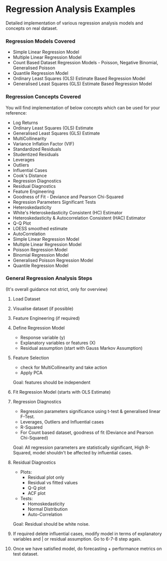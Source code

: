 # Regression Analysis Examples

Detailed implementation of various regression analysis models and concepts on real dataset.  

### Regression Models Covered
* Simple Linear Regression Model
* Multiple Linear Regression Model
* Count Based Dataset Regression Models - Poisson, Negative Binomial, Generalised Poisson
* Quantile Regression Model
* Ordinary Least Squares (OLS) Estimate Based Regression Model
* Generalised Least Squares (GLS) Estimate Based Regression Model

### Regression Concepts Covered
You will find implementation of below concepts which can be used for your reference:
* Log Returns
* Ordinary Least Squares (OLS) Estimate
* Generalised Least Squares (GLS) Estimate
* MultiCollinearity
* Variance Inflation Factor (VIF)
* Standardized Residuals
* Studentized Residuals
* Leverages
* Outliers
* Influential Cases
* Cook's Distance
* Regression Diagnostics
* Residual Diagnostics
* Feature Engineering
* Goodness of Fit - Deviance and Pearson Chi-Squared
* Regression Parameters Significant Tests
* Heteroskedasticity
* White's Heteroskedasticity Consistent (HC) Estimator
* Heteroskedasticity & Autocorrelation Consistent (HAC) Estimator
* Q-Q Plot
* LOESS smoothed estimate
* AutoCorrelation
* Simple Linear Regression Model
* Multiple Linear Regression Model
* Poisson Regression Model
* Binomial Regression Model
* Generalised Poisson Regression Model
* Quantile Regression Model

### General Regression Analysis Steps
(It's overall guidance not strict, only for overview)
1. Load Dataset
2. Visualise dataset (if possible)
3. Feature Engineering (if required)
4. Define Regression Model
   * Response variable (y)
   * Explanatory variables or features (X)
   * Residual assumption (start with Gauss Markov Assumption)
5. Feature Selection
   * check for MultiCollinearity and take action
   * Apply PCA 
   
   Goal: features should be independent
6. Fit Regression Model (starts with OLS Estimate)
7. Regression Diagnostics
   * Regression parameters significance using t-test & generalised linear F-Test.
   * Leverages, Outliers and Influential cases
   * R-Squared 
   * For Count based dataset, goodness of fit (Deviance and Pearson Chi-Squared)
   
   Goal: All regression parameters are statistically significant, High R-Squared, 
   model shouldn't be affected by influential cases.
8. Residual Diagnostics
   * Plots:
     * Residual plot only
     * Residual vs fitted values
     * Q-Q plot
     * ACF plot
   * Tests:
     * Homoskedasticity
     * Normal Distribution
     * Auto-Correlation 
   
   Goal: Residual should be white noise.
9. If required delete influential cases, modify model in terms of explanatory 
   variables and | or residual assumption. Go to 6-7-8 step again.
10. Once we have satisfied model, do forecasting + performance metrics on test dataset.